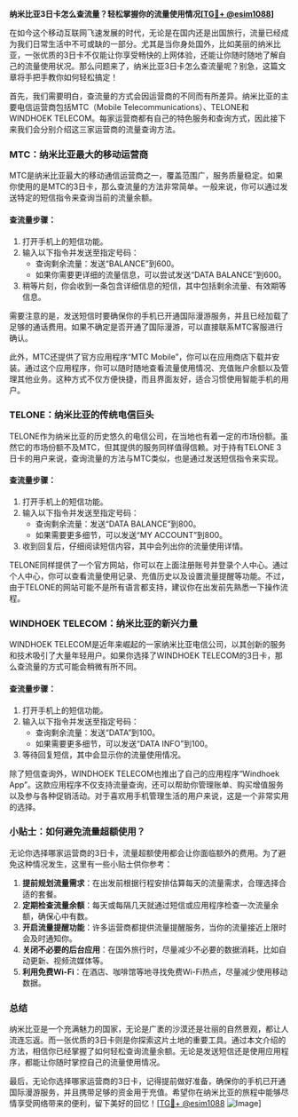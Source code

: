 **纳米比亚3日卡怎么查流量？轻松掌握你的流量使用情况[[TG💪+ @esim1088](https://t.me/s/esim1088)]**

在如今这个移动互联网飞速发展的时代，无论是在国内还是出国旅行，流量已经成为我们日常生活中不可或缺的一部分。尤其是当你身处国外，比如美丽的纳米比亚，一张优质的3日卡不仅能让你享受畅快的上网体验，还能让你随时随地了解自己的流量使用状况。那么问题来了，纳米比亚3日卡怎么查流量呢？别急，这篇文章将手把手教你如何轻松搞定！

首先，我们需要明白，查流量的方式会因运营商的不同而有所差异。纳米比亚的主要电信运营商包括MTC（Mobile Telecommunications）、TELONE和WINDHOEK TELECOM。每家运营商都有自己的特色服务和查询方式，因此接下来我们会分别介绍这三家运营商的流量查询方法。

### MTC：纳米比亚最大的移动运营商

MTC是纳米比亚最大的移动通信运营商之一，覆盖范围广，服务质量稳定。如果你使用的是MTC的3日卡，那么查流量的方法非常简单。一般来说，你可以通过发送特定的短信指令来查询当前的流量余额。

#### 查流量步骤：

1. 打开手机上的短信功能。
2. 输入以下指令并发送至指定号码：
   - 查询剩余流量：发送“BALANCE”到600。
   - 如果你需要更详细的流量信息，可以尝试发送“DATA BALANCE”到600。
3. 稍等片刻，你会收到一条包含详细信息的短信，其中包括剩余流量、有效期等信息。

需要注意的是，发送短信时要确保你的手机已开通国际漫游服务，并且已经加载了足够的通话费用。如果不确定是否开通了国际漫游，可以直接联系MTC客服进行确认。

此外，MTC还提供了官方应用程序“MTC Mobile”，你可以在应用商店下载并安装。通过这个应用程序，你可以随时随地查看流量使用情况、充值账户余额以及管理其他业务。这种方式不仅方便快捷，而且界面友好，适合习惯使用智能手机的用户。

### TELONE：纳米比亚的传统电信巨头

TELONE作为纳米比亚的历史悠久的电信公司，在当地也有着一定的市场份额。虽然它的市场份额不及MTC，但其提供的服务同样值得信赖。对于持有TELONE 3日卡的用户来说，查询流量的方法与MTC类似，也是通过发送短信指令来实现。

#### 查流量步骤：

1. 打开手机上的短信功能。
2. 输入以下指令并发送至指定号码：
   - 查询剩余流量：发送“DATA BALANCE”到800。
   - 如果需要更多细节，可以发送“MY ACCOUNT”到800。
3. 收到回复后，仔细阅读短信内容，其中会列出你的流量使用详情。

TELONE同样提供了一个官方网站，你可以在上面注册账号并登录个人中心。通过个人中心，你可以查看流量使用记录、充值历史以及设置流量提醒等功能。不过，由于TELONE的网站可能不是所有语言都支持，建议你在出发前先熟悉一下操作流程。

### WINDHOEK TELECOM：纳米比亚的新兴力量

WINDHOEK TELECOM是近年来崛起的一家纳米比亚电信公司，以其创新的服务和技术吸引了大量年轻用户。如果你选择了WINDHOEK TELECOM的3日卡，那么查流量的方式可能会稍微有所不同。

#### 查流量步骤：

1. 打开手机上的短信功能。
2. 输入以下指令并发送至指定号码：
   - 查询剩余流量：发送“DATA”到100。
   - 如果需要更多细节，可以发送“DATA INFO”到100。
3. 等待回复短信，其中会显示你的流量使用情况。

除了短信查询外，WINDHOEK TELECOM也推出了自己的应用程序“Windhoek App”。这款应用程序不仅支持流量查询，还可以帮助你管理账单、购买增值服务以及参与各种促销活动。对于喜欢用手机管理生活的用户来说，这是一个非常实用的选择。

### 小贴士：如何避免流量超额使用？

无论你选择哪家运营商的3日卡，流量超额使用都会让你面临额外的费用。为了避免这种情况发生，这里有一些小贴士供你参考：

1. **提前规划流量需求**：在出发前根据行程安排估算每天的流量需求，合理选择合适的套餐。
2. **定期检查流量余额**：每天或每隔几天就通过短信或应用程序检查一次流量余额，确保心中有数。
3. **开启流量提醒功能**：许多运营商都提供流量提醒服务，当你的流量接近上限时会及时通知你。
4. **关闭不必要的后台应用**：在国外旅行时，尽量减少不必要的数据消耗，比如自动更新、视频流媒体等。
5. **利用免费Wi-Fi**：在酒店、咖啡馆等地寻找免费Wi-Fi热点，尽量减少使用移动数据。

### 总结

纳米比亚是一个充满魅力的国家，无论是广袤的沙漠还是壮丽的自然景观，都让人流连忘返。而一张优质的3日卡则是你探索这片土地的重要工具。通过本文介绍的方法，相信你已经掌握了如何轻松查询流量余额。无论是发送短信还是使用应用程序，都能让你随时掌控自己的流量使用情况。

最后，无论你选择哪家运营商的3日卡，记得提前做好准备，确保你的手机已开通国际漫游服务，并且携带足够的资金用于充值。希望你在纳米比亚的旅程中能够尽情享受网络带来的便利，留下美好的回忆！[[TG💪+ @esim1088](https://t.me/s/esim1088) ![Image](https://i.postimg.cc/4NQfJmqS/Snipaste-2025-05-13-00-14-12.png)]